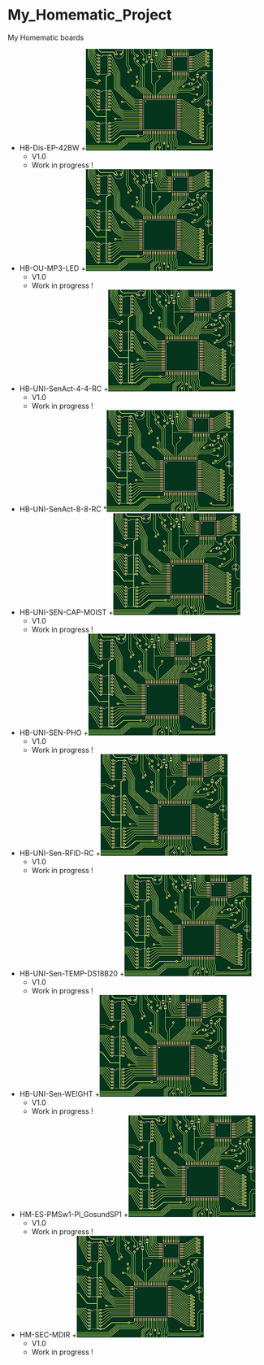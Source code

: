 # My_Homematic_Project
 My Homematic boards

+ HB-Dis-EP-42BW
	+![](https://github.com/Backkevin/My_Homematic_Project/blob/master/HB-Dis-EP-42BW/IMAGE/Default.jpg)
	+ V1.0
	+ Work in progress !
+ HB-OU-MP3-LED
	+![](https://github.com/Backkevin/My_Homematic_Project/blob/master/HB-OU-MP3-LED/IMAGE/Default.jpg)
	+ V1.0
	+ Work in progress !
+ HB-UNI-SenAct-4-4-RC
	+![](https://github.com/Backkevin/My_Homematic_Project/blob/master/HB-UNI-SenAct-4-4-RC/IMAGE/Default.jpg)
	+ V1.0
	+ Work in progress !
+ HB-UNI-SenAct-8-8-RC
	*![](https://github.com/Backkevin/My_Homematic_Project/blob/master/HB-UNI-SenAct-8-8-RC/IMAGE/Default.jpg)
+ HB-UNI-SEN-CAP-MOIST
	+![](https://github.com/Backkevin/My_Homematic_Project/blob/master/HB-UNI-SEN-CAP-MOIST/IMAGE/Default.jpg)
     + V1.0
	+ Work in progress !
+ HB-UNI-SEN-PHO
	+![](https://github.com/Backkevin/My_Homematic_Project/blob/master/HB-UNI-SEN-PHO/IMAGE/Default.jpg)
	+ V1.0
	+ Work in progress !
+ HB-UNI-Sen-RFID-RC
	+![](https://github.com/Backkevin/My_Homematic_Project/blob/master/HB-UNI-Sen-RFID-RC/IMAGE/Default.jpg)
	+ V1.0
	+ Work in progress !
+ HB-UNI-Sen-TEMP-DS18B20
	+![](https://github.com/Backkevin/My_Homematic_Project/blob/master/HB-UNI-Sen-TEMP-DS18B20/IMAGE/Default.jpg)
	+ V1.0
	+ Work in progress !
+ HB-UNI-Sen-WEIGHT
	+![](https://github.com/Backkevin/My_Homematic_Project/blob/master/HB-UNI-Sen-WEIGHT/IMAGE/Default.jpg)
	+ V1.0
	+ Work in progress !
+ HM-ES-PMSw1-Pl_GosundSP1
	+![](https://github.com/Backkevin/My_Homematic_Project/blob/master/HM-ES-PMSw1-Pl_GosundSP1/IMAGE/Default.jpg)
	+ V1.0
	+ Work in progress !
+ HM-SEC-MDIR
	+![](https://github.com/Backkevin/My_Homematic_Project/blob/master/HM-SEC-MDIR/IMAGE/Default.jpg)
	+ V1.0
	+ Work in progress !


